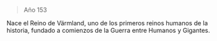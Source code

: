 > Año 153

Nace el Reino de Värmland, uno de los primeros reinos humanos de la historia, fundado a comienzos de la Guerra entre Humanos y Gigantes.